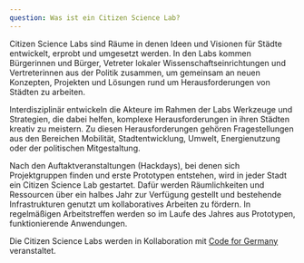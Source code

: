 ```yaml
---
question: Was ist ein Citizen Science Lab?
---
```


Citizen Science Labs sind Räume in denen Ideen und Visionen für Städte entwickelt, erprobt und umgesetzt werden. In den Labs kommen Bürgerinnen und Bürger, Vetreter lokaler Wissenschaftseinrichtungen und Vertreterinnen aus der Politik zusammen, um gemeinsam an neuen Konzepten, Projekten und Lösungen rund um Herausforderungen von Städten zu arbeiten. 

Interdisziplinär entwickeln die Akteure im Rahmen der Labs Werkzeuge und Strategien, die dabei helfen, komplexe Herausforderungen in ihren Städten kreativ zu meistern. Zu diesen Herausforderungen gehören Fragestellungen aus den Bereichen Mobilität, Stadtentwicklung, Umwelt, Energienutzung oder der politischen Mitgestaltung.

Nach den Auftaktveranstaltungen (Hackdays), bei denen sich Projektgruppen finden und erste Prototypen entstehen, wird in jeder Stadt ein Citizen Science Lab gestartet. Dafür werden Räumlichkeiten und Ressourcen über ein halbes Jahr zur Verfügung gestellt und bestehende Infrastrukturen genutzt um kollaboratives Arbeiten zu fördern. In regelmäßigen Arbeitstreffen werden so im Laufe des Jahres aus Prototypen, funktionierende Anwendungen.

Die Citizen Science Labs werden in Kollaboration mit <a href="http://codefor.de/">Code for Germany</a> veranstaltet.
